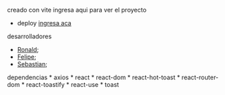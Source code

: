 creado con vite
ingresa aqui para ver el proyecto

* deploy
<a href="https://mundo-manga.onrender.com">ingresa aca</a>

desarrolladores

 * <a href="https://github.com/RonaldV17?tab=repositories">Ronald</a>;
 * <a href="https://github.com/felipe-pm">Felipe</a>;
 * <a href="https://github.com/SebastyanCamylo">Sebastian</a>;

dependencias
    * axios
    * react
    * react-dom
    * react-hot-toast
    * react-router-dom
    * react-toastify
    * react-use
    * toast
